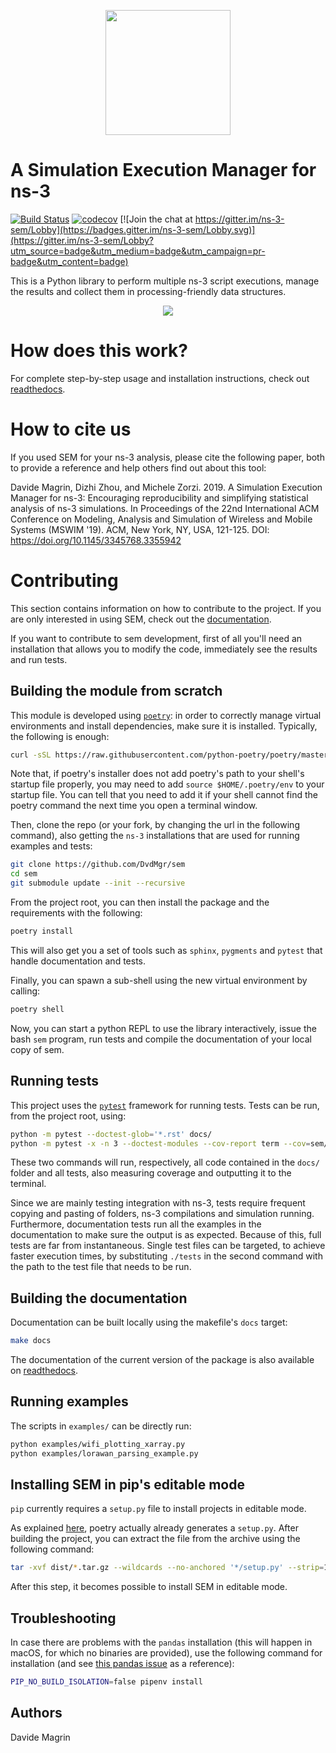 <p align="center">
  <img src="res/logo.png" width="200">
</p>

# A Simulation Execution Manager for ns-3 #

[![Build Status](https://travis-ci.org/signetlabdei/sem.svg?branch=master)](https://travis-ci.org/signetlabdei/sem)
[![codecov](https://codecov.io/gh/signetlabdei/sem/branch/master/graph/badge.svg)](https://codecov.io/gh/signetlabdei/sem)
[![Join the chat at https://gitter.im/ns-3-sem/Lobby](https://badges.gitter.im/ns-3-sem/Lobby.svg)](https://gitter.im/ns-3-sem/Lobby?utm_source=badge&utm_medium=badge&utm_campaign=pr-badge&utm_content=badge)

This is a Python library to perform multiple ns-3 script executions, manage the
results and collect them in processing-friendly data structures.

<p align="center">
  <img src="res/semdemo.gif">
</p>

# How does this work? #

For complete step-by-step usage and installation instructions, check out
[readthedocs][rtd].

# How to cite us #

If you used SEM for your ns-3 analysis, please cite the following paper, both to
provide a reference and help others find out about this tool:

Davide Magrin, Dizhi Zhou, and Michele Zorzi. 2019. A Simulation Execution
Manager for ns-3: Encouraging reproducibility and simplifying statistical
analysis of ns-3 simulations. In Proceedings of the 22nd International ACM
Conference on Modeling, Analysis and Simulation of Wireless and Mobile Systems
(MSWIM '19). ACM, New York, NY, USA, 121-125. DOI:
https://doi.org/10.1145/3345768.3355942

# Contributing #

This section contains information on how to contribute to the project. If you
are only interested in using SEM, check out the [documentation][rtd].

If you want to contribute to sem development, first of all you'll need an
installation that allows you to modify the code, immediately see the results and
run tests.

## Building the module from scratch ##

This module is developed using
[`poetry`](https://python-poetry.org/docs/): in order to correctly
manage virtual environments and install dependencies, make sure it is installed.
Typically, the following is enough:

```bash
curl -sSL https://raw.githubusercontent.com/python-poetry/poetry/master/get-poetry.py | python
```

Note that, if poetry's installer does not add poetry's path to your shell's startup file properly, you may need to add
`source $HOME/.poetry/env` to your startup file. You can tell that you need to add it if your shell cannot find the poetry command the next time you open a terminal window.

Then, clone the repo (or your fork, by changing the url in the following
command), also getting the `ns-3` installations that are used for running
examples and tests:

```bash
git clone https://github.com/DvdMgr/sem
cd sem
git submodule update --init --recursive
```

From the project root, you can then install the package and the
requirements with the following:

```bash
poetry install
```

This will also get you a set of tools such as `sphinx`, `pygments` and `pytest`
that handle documentation and tests.

Finally, you can spawn a sub-shell using the new virtual environment by calling:

```bash
poetry shell
```

Now, you can start a python REPL to use the library interactively, issue the
bash `sem` program, run tests and compile the documentation of your local copy
of sem.

## Running tests ##

This project uses the [`pytest`](https://docs.pytest.org/en/latest/) framework
for running tests. Tests can be run, from the project root, using:

```bash
python -m pytest --doctest-glob='*.rst' docs/
python -m pytest -x -n 3 --doctest-modules --cov-report term --cov=sem/ ./tests
```

These two commands will run, respectively, all code contained in the `docs/`
folder and all tests, also measuring coverage and outputting it to the terminal.

Since we are mainly testing integration with ns-3, tests require frequent
copying and pasting of folders, ns-3 compilations and simulation running.
Furthermore, documentation tests run all the examples in the documentation to
make sure the output is as expected. Because of this, full tests are far from
instantaneous. Single test files can be targeted, to achieve faster execution
times, by substituting `./tests` in the second command with the path to the test
file that needs to be run.

## Building the documentation ##

Documentation can be built locally using the makefile's `docs` target:

```bash
make docs
```

The documentation of the current version of the package is also available on
[readthedocs][rtd].

## Running examples ##

The scripts in `examples/` can be directly run:

```bash
python examples/wifi_plotting_xarray.py
python examples/lorawan_parsing_example.py
```

## Installing SEM in pip's editable mode ##

`pip` currently requires a `setup.py` file to install projects in editable mode.

As explained [here](https://github.com/python-poetry/poetry/issues/761), poetry
actually already generates a `setup.py`. After building the project, you can
extract the file from the archive using the following command:

``` bash
tar -xvf dist/*.tar.gz --wildcards --no-anchored '*/setup.py' --strip=1
```

After this step, it becomes possible to install SEM in editable mode.

## Troubleshooting ##

In case there are problems with the `pandas` installation (this will happen in
macOS, for which no binaries are provided), use the following command for
installation (and see [this pandas
issue](https://github.com/pandas-dev/pandas/issues/20775) as a reference):

```bash
PIP_NO_BUILD_ISOLATION=false pipenv install
```

## Authors ##

Davide Magrin

[rtd]: https://simulationexecutionmanager.rtfd.io
